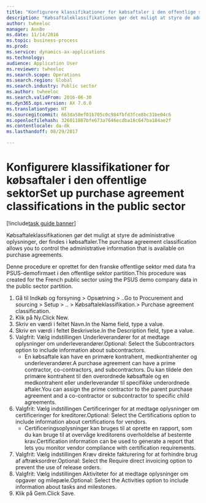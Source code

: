 ```yaml
--- 
title: "Konfigurere klassifikationer for købsaftaler i den offentlige sektor"
description: "Købsaftaleklassifikationen gør det muligt at styre de administrative oplysninger, der findes i købsaftaler."
author: twheeloc
manager: AnnBe
ms.date: 11/14/2016
ms.topic: business-process
ms.prod: 
ms.service: dynamics-ax-applications
ms.technology: 
audience: Application User
ms.reviewer: twheeloc
ms.search.scope: Operations
ms.search.region: Global
ms.search.industry: Public sector
ms.author: twheeloc
ms.search.validFrom: 2016-06-30
ms.dyn365.ops.version: AX 7.0.0
ms.translationtype: HT
ms.sourcegitcommit: 663da58ef01b705c0c984fbfd3fce8bc31be04c6
ms.openlocfilehash: 326011807bfe673a7646ecdba18c647ba184ae2f
ms.contentlocale: da-dk
ms.lasthandoff: 08/29/2017

---
```

# <a name="set-up-purchase-agreement-classifications-in-the-public-sector"></a><span data-ttu-id="2a9c8-103">Konfigurere klassifikationer for købsaftaler i den offentlige sektor</span><span class="sxs-lookup"><span data-stu-id="2a9c8-103">Set up purchase agreement classifications in the public sector</span></span>

[!include[task guide banner](../../includes/task-guide-banner.md)]

<span data-ttu-id="2a9c8-104">Købsaftaleklassifikationen gør det muligt at styre de administrative oplysninger, der findes i købsaftaler.</span><span class="sxs-lookup"><span data-stu-id="2a9c8-104">The purchase agreement classification allows you to control the administrative information that is available on purchase agreements.</span></span> 

<span data-ttu-id="2a9c8-105">Denne procedure er oprettet for den franske offentlige sektor med data fra PSUS-demofirmaet i den offentlige sektor partition.</span><span class="sxs-lookup"><span data-stu-id="2a9c8-105">This procedure was created for the French public sector using the PSUS demo company data in the public sector partition.</span></span>

1. <span data-ttu-id="2a9c8-106">Gå til Indkøb og forsyning > Opsætning > ..</span><span class="sxs-lookup"><span data-stu-id="2a9c8-106">Go to Procurement and sourcing > Setup > ..</span></span> <span data-ttu-id="2a9c8-107">> Købsaftaleklassifikation.</span><span class="sxs-lookup"><span data-stu-id="2a9c8-107">> Purchase agreement classification.</span></span>
2. <span data-ttu-id="2a9c8-108">Klik på Ny.</span><span class="sxs-lookup"><span data-stu-id="2a9c8-108">Click New.</span></span>
3. <span data-ttu-id="2a9c8-109">Skriv en værdi i feltet Navn.</span><span class="sxs-lookup"><span data-stu-id="2a9c8-109">In the Name field, type a value.</span></span>
4. <span data-ttu-id="2a9c8-110">Skriv en værdi i feltet Beskrivelse.</span><span class="sxs-lookup"><span data-stu-id="2a9c8-110">In the Description field, type a value.</span></span>
5. <span data-ttu-id="2a9c8-111">Valgfrit: Vælg indstillingen Underleverandører for at medtage oplysninger om underleverandører.</span><span class="sxs-lookup"><span data-stu-id="2a9c8-111">Optional: Select the Subcontractors option to include information about subcontractors.</span></span>
    * <span data-ttu-id="2a9c8-112">En købsaftale kan have en primære kontrahent, medkontrahenter og underleverandører.</span><span class="sxs-lookup"><span data-stu-id="2a9c8-112">A purchase agreement can have a prime contractor, co-contractors, and subcontractors.</span></span> <span data-ttu-id="2a9c8-113">Du kan tildele den primære kontrahent til den overordnede købsaftale og en medkontrahent eller underleverandør til specifikke underordnede aftaler.</span><span class="sxs-lookup"><span data-stu-id="2a9c8-113">You can assign the prime contractor to the parent purchase agreement and a co-contractor or subcontractor to specific child agreements.</span></span>  
6. <span data-ttu-id="2a9c8-114">Valgfrit: Vælg indstillingen Certificeringer for at medtage oplysninger om certificeringer for kreditorer.</span><span class="sxs-lookup"><span data-stu-id="2a9c8-114">Optional: Select the Certifications option to include information about certifications for vendors.</span></span>
    * <span data-ttu-id="2a9c8-115">Certificeringsoplysninger kan bruges til at oprette en rapport, som du kan bruge til at overvåge kreditorens overholdelse af bestemte krav.</span><span class="sxs-lookup"><span data-stu-id="2a9c8-115">Certification information can be used to generate a report that lets you monitor vendor compliance with certification requirements.</span></span>  
7. <span data-ttu-id="2a9c8-116">Valgfrit: Vælg indstillingen Kræv direkte fakturering for at forhindre brug af aftræksordrer.</span><span class="sxs-lookup"><span data-stu-id="2a9c8-116">Optional: Select the Require direct invoicing option to prevent the use of release orders.</span></span>
8. <span data-ttu-id="2a9c8-117">Valgfrit: Vælg indstillingen Aktiviteter for at medtage oplysninger om opgaver og milepæle.</span><span class="sxs-lookup"><span data-stu-id="2a9c8-117">Optional: Select the Activities option to include information about tasks and milestones.</span></span>
9. <span data-ttu-id="2a9c8-118">Klik på Gem.</span><span class="sxs-lookup"><span data-stu-id="2a9c8-118">Click Save.</span></span>


